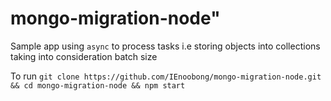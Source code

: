 # mongo-migration-node"
Sample app using `async` to process tasks i.e storing objects into collections taking into consideration batch size

To run `git clone https://github.com/IEnoobong/mongo-migration-node.git && cd mongo-migration-node && npm start`